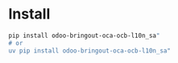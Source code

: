 # Install

```bash
pip install odoo-bringout-oca-ocb-l10n_sa"
# or
uv pip install odoo-bringout-oca-ocb-l10n_sa"
```
